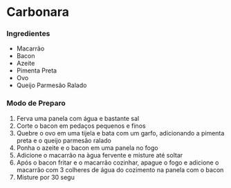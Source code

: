 # Carbonara
 ### Ingredientes
 - Macarrão
 - Bacon
 - Azeite
 - Pimenta Preta
 - Ovo
 - Queijo Parmesão Ralado


 ### Modo de Preparo

1. Ferva uma panela com água e bastante sal
2. Corte o bacon em pedaços pequenos e finos
3. Quebre o ovo em uma tijela e bata com um garfo, adicionando a pimenta preta e o queijo parmesão ralado
4. Ponha o azeite e o bacon em uma panela no fogo
5. Adicione o macarrão na àgua fervente e misture até soltar
6. Após o bacon fritar e o macarrão cozinhar, apague o fogo e adicione o macarrão com 3 colheres de água do cozimento na panela com o bacon
7. Misture por 30 segu